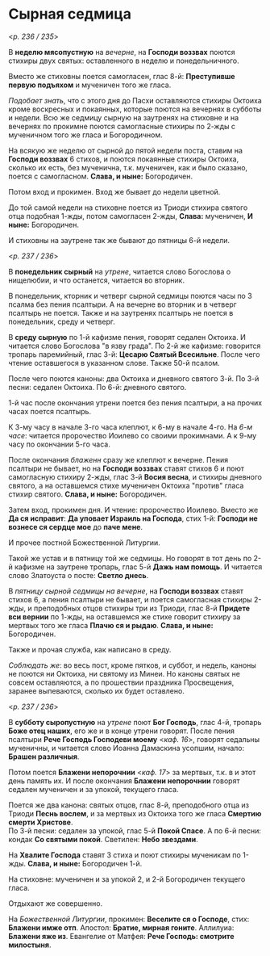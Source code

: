 
# Сырная седмица

<*p. 236 / 235*>

В **неделю мясопустную** на *вечерне*, на **Господи воззвах** поются стихиры двух святых: оставленного 
в неделю и понедельничного. 

Вместо же стиховны поется самогласен, глас 8-й: **Преступивше первую подъяхом** и мученичен 
того же гласа. 

*Подобает знать*, что с этого дня до Пасхи оставляются стихиры Октоиха кроме воскресных 
и покаянных, которые поются на вечернях в субботы и недели. 
Всю же седмицу сырную на заутренях на стиховне и на вечернях по прокимне поются самогласные 
стихиры по 2-жды с мученичном того же гласа и Богородичном. 

На всякую же неделю от сырной до пятой недели поста, ставим на **Господи воззвах** 6 стихов, 
и поются покаянные стихиры Октоиха, сколько их есть, без мученична, т.к. мученичен, как и было 
сказано, поется с самогласном. **Слава, и ныне:** Богородичен. 

Потом вход и прокимен. Вход же бывает до недели цветной. 

До той самой недели на стиховне поется из Триоди стихира святого отца подобная 1-жды, 
потом самогласен 2-жды, **Слава:** мученичен, **И ныне:** Богородичен. 

И стиховны на заутрене так же бывают до пятницы 6-й недели. 

<*p. 237 / 236*>

В **понедельник сырный** на *утрене*, читается слово Богослова о нищелюбии, и что останется, читается 
во вторник. 

В понедельник, кторник и четверг сырной седмицы поются часы по 3 псалма без пения псалтыри. 
А на вечерне во вторник и в четверг псалтырь не поется. Также и на заутренях псалтырь не поется 
в понедельник, среду и четверг. 

В **среду сырную** по 1-й кафизме пения, говорят седален Октоиха. И читается слово Богослова 
"в язву града". 
По 2-й же кафизме: говорится тропарь паремийный, глас 3-й: **Цесарю Святый Всесильне**. 
После чего чтение оставшегося в указанном слове. 
Также 50-й псалом. 

После чего поются каноны: два Октоиха и дневного святого 3-й. 
По 3-й песни: седален Октоиха. 
По 6-й: дневного святого. 

1-й час после окончания утрени поется без пения псалтыри, а на прочих часах поется псалтырь. 

К 3-му часу в начале 3-го часа клеплют, к 6-му в начале 4-го. На *6-м часе*: читается пророчество 
Иоилево со своими прокимнами. А к 9-му часу по окончании 5-го часа. 

После окончания *блаженн* сразу же клеплют к вечерне. Пения псалтыри не бывает, но на 
**Господи воззвах** ставят стихов 6 и поют самогласную стихиру 2-жды, глас 3-й **Восия весна**, 
и стихиры дневного святого, а на оставшемся стихе мученичен Октоиха "против" гласа стихир 
святого. **Слава, и ныне:** Богородичен. 

Затем вход, прокимен дня. И чтение: пророчество Иоилево. 
Вместо же **Да ся исправит**: **Да уповает Израиль на Господа**, стих 1-й: **Господи не вознесе ся 
сердце мое** до **паче мене**. 

И прочее постной Божественной Литургии. 

Такой же устав и в пятницу той же седмицы. Но говорят в тот день по 2-й кафизме на заутрене тропарь, 
глас 5-й **Дажь нам помощь**. И читается слово Златоуста о посте: **Светло днесь**. 

В *пятницу сырной седмицы на вечерне*, на **Господи воззвах** ставят стихов 6, а пения псалтыри 
не бывает, и поется самогласная стихиры 2-жды, и преподобных отцов стихиры три из Триоди, 
глас 8-й **Придете вси вернии** по 1-жды, на оставшемся же стихе говорит стихиру за мертвых 
того же гласа **Плачю ся и рыдаю**. **Слава, и ныне:** Богородичен. 

Также и прочая служба, как написано в среду. 

*Соблюдать же*: во весь пост, кроме пятков, и суббот, и недель, каноны не поются ни Октоиха, 
ни святому из Минеи. Но каноны святых не совсем оставляются, а по прошествии праздника 
Просвещения, заранее выпеваются, сколько их будет оставлено.   

<*p. 237 / 236*>

В **субботу сыропустную** на *утрене* поют **Бог Господь**, глас 4-й, тропарь **Боже отец наших**, 
его же и в конце утрени говорят. После пения псалтыри **Рече Господь Господеви моему** <*каф. 16*>, 
говорят седальны мученичны, и читается слово Иоанна Дамаскина усопшим, начало: **Брашен различныя**. 

Потом поется **Блажени непорочнии** <*каф. 17*> за мертвых, т.к. в и этот день память их. 
И после окончания **Блажени непорочнии** говорят седален мученичен и за упокой, текущего гласа. 

Поется же два канона: святых отцов, глас 8-й, преподобного отца из Триоди **Песнь вослем**, 
и за мертвых из Октоиха того же гласа **Смертию смерти Христове**.  
По 3-й песни: седален за упокой, глас 5-й **Покой Спасе**. 
А по 6-й песни: кондак **Со святыми покой**. 
Светилен: **Небо звездами**. 

На **Хвалите Господа** ставят 3 стиха и поют стихиры мученикам по 1-жды. **Слава, и ныне:** 
Богородичен 1-й. 

На стиховне: мученичен и за упокой 2, и 2-й Богородичен текущего гласа. 

Отдыхают же совершенно. 

На *Божественной Литургии*, прокимен: **Веселите ся о Господе**, стих: **Блажени имже отп**. 
Апостол: **Братие, мирная гоните**. 
Аллилуиа: **Блажени яже из**. 
Евангелие от Матфея: **Рече Господь: смотрите милостыня**. 
